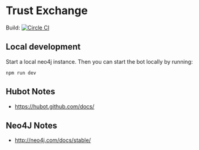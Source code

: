 # Trust Exchange

Build: [![Circle CI](https://circleci.com/gh/citizencode/trust-exchange/tree/master.svg?style=svg&circle-token=3325117d44704bfa3b744b4980b3d659871aade1)](https://circleci.com/gh/citizencode/trust-exchange/tree/master)

## Local development

Start a local neo4j instance.  Then you can start the bot locally by running:

    npm run dev

## Hubot Notes

- https://hubot.github.com/docs/

## Neo4J Notes

- http://neo4j.com/docs/stable/
